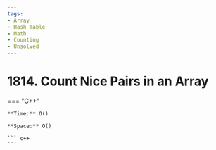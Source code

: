 ```yaml
---
tags:
- Array
- Hash Table
- Math
- Counting
- Unsolved
---
```



# 1814. Count Nice Pairs in an Array

=== "C++"

    **Time:** O()

    **Space:** O()

    ``` c++
    ```